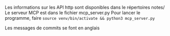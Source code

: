 Les informations sur les API http sont disponibles dans le répertoires notes/
Le serveur MCP est dans le fichier mcp_server.py
Pour lancer le programme, faire `source venv/bin/activate && python3 mcp_server.py`

Les messages de commits se font en anglais
